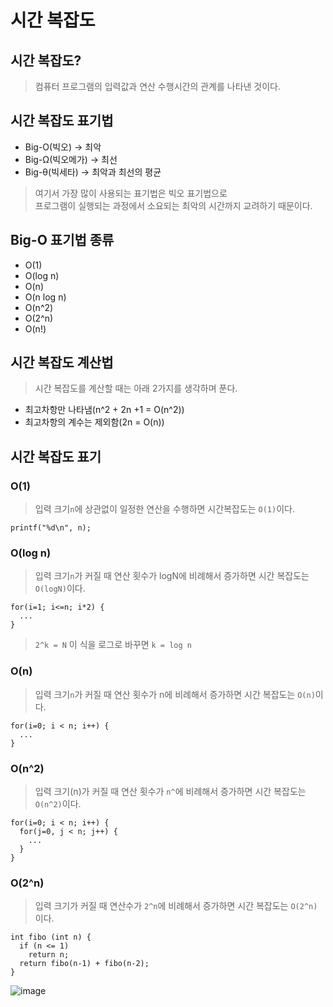 # 시간 복잡도

## 시간 복잡도?
> 컴퓨터 프로그램의 입력값과 연산 수행시간의 관계를 나타낸 것이다.

## 시간 복잡도 표기법
* Big-O(빅오) -> 최악
* Big-Ω(빅오메가) -> 최선
* Big-θ(빅세타) -> 최악과 최선의 평균 
> 여기서 가장 많이 사용되는 표기법은 빅오 표기법으로  
> 프로그램이 실행되는 과정에서 소요되는 최악의 시간까지 교려하기 때문이다.

## Big-O 표기법 종류
* O(1)
* O(log n)
* O(n)
* O(n log n)
* O(n^2)
* O(2^n)
* O(n!)


## 시간 복잡도 계산법
> 시간 복잡도를 계산할 때는 아래 2가지를 생각하며 푼다.
* 최고차항만 나타냄(n^2 + 2n +1 = O(n^2))
* 최고차항의 계수는 제외함(2n = O(n))

## 시간 복잡도 표기
### O(1)
> 입력 크기`n`에 상관없이 일정한 연산을 수행하면 시간복잡도는 `O(1)`이다.
```
printf("%d\n", n);
```

### O(log n)
> 입력 크기`n`가 커질 때 연산 횟수가 logN에 비례해서 증가하면 시간 복잡도는 `O(logN)`이다.
```
for(i=1; i<=n; i*2) {
  ...
}
```
> `2^k = N` 이 식을 로그로 바꾸면 `k = log n`

### O(n)
> 입력 크기`n`가 커질 때 연산 횟수가 n에 비례해서 증가하면 시간 복잡도는 `O(n)`이다.
```
for(i=0; i < n; i++) {
  ...
}
```

### O(n^2)
> 입력 크기(n)가 커질 때 연산 횟수가 `n^`에 비례해서 증가하면 시간 복잡도는 `O(n^2)`이다.
```
for(i=0; i < n; i++) {
  for(j=0, j < n; j++) {
    ...
  }
}
```

### O(2^n)
> 입력 크기가 커질 때 연산수가 `2^n`에 비례해서 증가하면 시간 복잡도는 `O(2^n)`이다.
```
int fibo (int n) {
  if (n <= 1) 
    return n;
  return fibo(n-1) + fibo(n-2);
}
```

![image](https://github.com/oheunchan07/TIL/assets/131967057/8533fc67-8e3e-43a4-98de-5551798aade3)